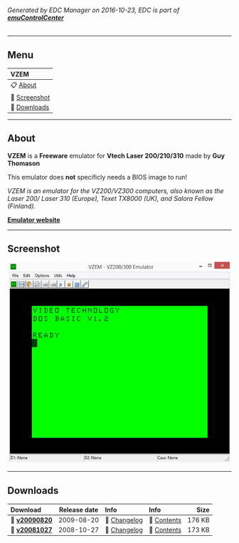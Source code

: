 ###### Generated by EDC Manager on 2016-10-23, EDC is part of [**emuControlCenter**](https://github.com/PhoenixInteractiveNL/emuControlCenter/wiki)
***
## Menu
| **VZEM** |
|:---------|
| :clipboard: [About](#about) |
| :sunrise: [Screenshot](#screenshot) |
| :floppy_disk: [Downloads](#downloads) |
***
## About
**VZEM** is a **Freeware** emulator for **Vtech Laser 200/210/310** made by **Guy Thomason**

This emulator does **not** specificly needs a BIOS image to run!

_VZEM is an emulator for the VZ200/VZ300 computers, also known as the Laser 200/ Laser 310 (Europe), Texet TX8000 (UK), and Salora Fellow (Finland)._

[**Emulator website**](http://intertek00.customer.netspace.net.au/vz200/)
***
## Screenshot
![](https://raw.githubusercontent.com/PhoenixInteractiveNL/edc-masterhook/master/downloadhooks/vzem/vzem_screen.jpg)
***
## Downloads
| Download | Release date  | Info       | Info       | Size       |
|:---------|:-------------:|:-----------|:-----------|-----------:|
| :floppy_disk: [**v20090820**](https://github.com/PhoenixInteractiveNL/edc-repo0002/raw/master/vzem/20090820.7z) | 2009-08-20 | :page_facing_up: [Changelog](https://github.com/PhoenixInteractiveNL/edc-repo0002/blob/master/vzem/20090820_changelog.txt) | :mag_right: [Contents](https://github.com/PhoenixInteractiveNL/edc-repo0002/blob/master/vzem/20090820_contents.txt) | 176 KB |
| :floppy_disk: [**v20081027**](https://github.com/PhoenixInteractiveNL/edc-repo0002/raw/master/vzem/20081027.7z) | 2008-10-27 | :page_facing_up: [Changelog](https://github.com/PhoenixInteractiveNL/edc-repo0002/blob/master/vzem/20081027_changelog.txt) | :mag_right: [Contents](https://github.com/PhoenixInteractiveNL/edc-repo0002/blob/master/vzem/20081027_contents.txt) | 173 KB |
